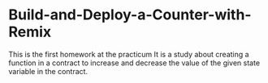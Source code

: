 # Build-and-Deploy-a-Counter-with-Remix
This is the first homework at the practicum
It is a study about creating a function in a contract to increase and decrease the value of the given state variable in the contract.
